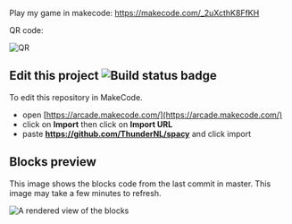  Play my game in makecode:
https://makecode.com/_2uXcthK8FfKH

QR code:

![QR](https://i.imgur.com/e5tteAD_d.png)

## Edit this project ![Build status badge](https://github.com/ThunderNL/spacy/workflows/MakeCode/badge.svg)

To edit this repository in MakeCode.

* open [https://arcade.makecode.com/](https://arcade.makecode.com/)
* click on **Import** then click on **Import URL**
* paste **https://github.com/ThunderNL/spacy** and click import

## Blocks preview

This image shows the blocks code from the last commit in master.
This image may take a few minutes to refresh.

![A rendered view of the blocks](https://github.com/ThunderNL/spacy/raw/master/.github/makecode/blocks.png)
